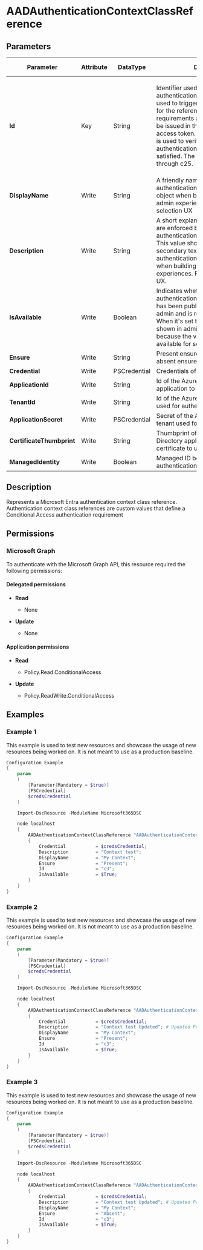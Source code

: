 ﻿# AADAuthenticationContextClassReference

## Parameters

| Parameter | Attribute | DataType | Description | Allowed Values |
| --- | --- | --- | --- | --- |
| **Id** | Key | String | Identifier used to reference the authentication context class. The id is used to trigger step-up authentication for the referenced authentication requirements and is the value that will be issued in the acrs claim of an access token. This value in the claim is used to verify that the required authentication context has been satisfied. The allowed values are c1 through c25. | `c1`, `c2`, `c3`, `c4`, `c5`, `c6`, `c7`, `c8`, `c9`, `c10`, `c11`, `c12`, `c13`, `c14`, `c15`, `c16`, `c17`, `c18`, `c19`, `c20`, `c21`, `c22`, `c23`, `c24`, `c25` |
| **DisplayName** | Write | String | A friendly name that identifies the authenticationContextClassReference object when building user-facing admin experiences. For example, a selection UX | |
| **Description** | Write | String | A short explanation of the policies that are enforced by authenticationContextClassReference. This value should be used to provide secondary text to describe the authentication context class reference when building user-facing admin experiences. For example, a selection UX. | |
| **IsAvailable** | Write | Boolean | Indicates whether the authenticationContextClassReference has been published by the security admin and is ready for use by apps. When it's set to false, it shouldn't be shown in admin UX experiences because the value isn't currently available for selection. | |
| **Ensure** | Write | String | Present ensures the policy exists, absent ensures it is removed. | `Present`, `Absent` |
| **Credential** | Write | PSCredential | Credentials of the Admin | |
| **ApplicationId** | Write | String | Id of the Azure Active Directory application to authenticate with. | |
| **TenantId** | Write | String | Id of the Azure Active Directory tenant used for authentication. | |
| **ApplicationSecret** | Write | PSCredential | Secret of the Azure Active Directory tenant used for authentication. | |
| **CertificateThumbprint** | Write | String | Thumbprint of the Azure Active Directory application's authentication certificate to use for authentication. | |
| **ManagedIdentity** | Write | Boolean | Managed ID being used for authentication. | |


## Description

Represents a Microsoft Entra authentication context class reference. Authentication context class references are custom values that define a Conditional Access authentication requirement

## Permissions

### Microsoft Graph

To authenticate with the Microsoft Graph API, this resource required the following permissions:

#### Delegated permissions

- **Read**

    - None

- **Update**

    - None

#### Application permissions

- **Read**

    - Policy.Read.ConditionalAccess

- **Update**

    - Policy.ReadWrite.ConditionalAccess

## Examples

### Example 1

This example is used to test new resources and showcase the usage of new resources being worked on.
It is not meant to use as a production baseline.

```powershell
Configuration Example
{
    param
    (
        [Parameter(Mandatory = $true)]
        [PSCredential]
        $credsCredential
    )

    Import-DscResource -ModuleName Microsoft365DSC

    node localhost
    {
        AADAuthenticationContextClassReference "AADAuthenticationContextClassReference-Test"
        {
            Credential           = $credsCredential;
            Description          = "Context test";
            DisplayName          = "My Context";
            Ensure               = "Present";
            Id                   = "c3";
            IsAvailable          = $True;
        }
    }
}
```

### Example 2

This example is used to test new resources and showcase the usage of new resources being worked on.
It is not meant to use as a production baseline.

```powershell
Configuration Example
{
    param
    (
        [Parameter(Mandatory = $true)]
        [PSCredential]
        $credsCredential
    )

    Import-DscResource -ModuleName Microsoft365DSC

    node localhost
    {
        AADAuthenticationContextClassReference "AADAuthenticationContextClassReference-Test"
        {
            Credential           = $credsCredential;
            Description          = "Context test Updated"; # Updated Property
            DisplayName          = "My Context";
            Ensure               = "Present";
            Id                   = "c3";
            IsAvailable          = $True;
        }
    }
}
```

### Example 3

This example is used to test new resources and showcase the usage of new resources being worked on.
It is not meant to use as a production baseline.

```powershell
Configuration Example
{
    param
    (
        [Parameter(Mandatory = $true)]
        [PSCredential]
        $credsCredential
    )

    Import-DscResource -ModuleName Microsoft365DSC

    node localhost
    {
        AADAuthenticationContextClassReference "AADAuthenticationContextClassReference-Test"
        {
            Credential           = $credsCredential;
            Description          = "Context test Updated"; # Updated Property
            DisplayName          = "My Context";
            Ensure               = "Absent";
            Id                   = "c3";
            IsAvailable          = $True;
        }
    }
}
```

